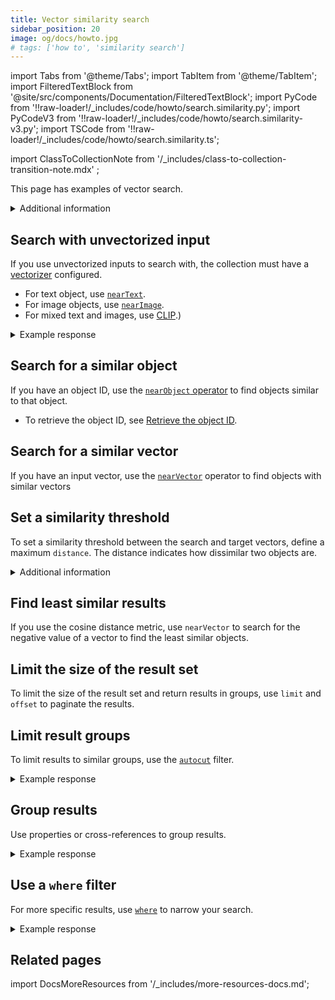 ```yaml
---
title: Vector similarity search
sidebar_position: 20
image: og/docs/howto.jpg
# tags: ['how to', 'similarity search']
---
```


import Tabs from '@theme/Tabs';
import TabItem from '@theme/TabItem';
import FilteredTextBlock from '@site/src/components/Documentation/FilteredTextBlock';
import PyCode from '!!raw-loader!/_includes/code/howto/search.similarity.py';
import PyCodeV3 from '!!raw-loader!/_includes/code/howto/search.similarity-v3.py';
import TSCode from '!!raw-loader!/_includes/code/howto/search.similarity.ts';

import ClassToCollectionNote from '/_includes/class-to-collection-transition-note.mdx' ;

<ClassToCollectionNote /> 

This page has examples of vector search. 

<details>
  <summary>Additional information</summary>

  Vector search is a similarity based search. The vector search operators look for objects with vector representations that are similar to the query's vector representation.
     
    - For search concepts, see [Search](/developers/weaviate/concepts/search).
    - For image search, see [Image search](/developers/weaviate/search/image).
    - For tutorials, see [Queries](/developers/academy/zero_to_mvp/queries_1).
    - For search using the GraphQL API, see [GraphQL API](/developers/weaviate/api/graphql).

</details>

## Search with unvectorized input

If you use unvectorized inputs to search with, the collection must have a [vectorizer](../modules/retriever-vectorizer-modules/index.md) configured.

- For text object, use [`nearText`](../api/graphql/search-operators.md#neartext).
- For image objects, use [`nearImage`](./image.md). 
- For mixed text and images, use [CLIP](../modules/retriever-vectorizer-modules/multi2vec-clip.md).)

<Tabs groupId="languages">
  <TabItem value="py" label="Python (v4)">
    <FilteredTextBlock
      text={PyCode}
      startMarker="# GetNearTextPython"
      endMarker="# END GetNearTextPython"
      language="python"
    />
  </TabItem>

  <TabItem value="py3" label="Python (v3)">
    <FilteredTextBlock
      text={PyCodeV3}
      startMarker="# GetNearTextPython"
      endMarker="# END GetNearTextPython"
      language="python"
    />
  </TabItem>

  <TabItem value="js" label="JavaScript/TypeScript">
    <FilteredTextBlock
      text={TSCode}
      startMarker="// GetNearText"
      endMarker="// END GetNearText"
      language="ts"
    />
  </TabItem>

  <TabItem value="graphql" label="GraphQL">
    <FilteredTextBlock
      text={PyCode}
      startMarker="# GetNearTextGraphql"
      endMarker="# END GetNearTextGraphql"
      language="graphql"
    />
  </TabItem>
</Tabs>

<details>
  <summary>Example response</summary>

The output is like this:

<FilteredTextBlock
  text={PyCode}
  startMarker="# START Expected nearText results"
  endMarker="# END Expected nearText results"
  language="json"
/>

</details>

## Search for a similar object

If you have an object ID, use the [`nearObject` operator](../api/graphql/search-operators.md#nearobject) to find objects similar to that object.

- To retrieve the object ID, see [Retrieve the object ID](./basics.md#retrieve-the-object-id).

<Tabs groupId="languages">
  <TabItem value="py" label="Python (v4)">
    <FilteredTextBlock
      text={PyCode}
      startMarker="# GetNearObjectPython"
      endMarker="# END GetNearObjectPython"
      language="python"
    />
  </TabItem>

  <TabItem value="py3" label="Python (v3)">
    <FilteredTextBlock
      text={PyCodeV3}
      startMarker="# GetNearObjectPython"
      endMarker="# END GetNearObjectPython"
      language="python"
    />
  </TabItem>

  <TabItem value="js" label="JavaScript/TypeScript">
    <FilteredTextBlock
      text={TSCode}
      startMarker="// GetNearObject"
      endMarker="// END GetNearObject"
      language="ts"
    />
  </TabItem>

  <TabItem value="graphql" label="GraphQL">
    <FilteredTextBlock
      text={PyCode}
      startMarker="# GetNearObjectGraphQL"
      endMarker="# END GetNearObjectGraphQL"
      language="graphql"
    />
  </TabItem>
</Tabs>

## Search for a similar vector

If you have an input vector, use the [`nearVector`](../api/graphql/search-operators.md#nearvector) operator to find objects with similar vectors

<Tabs groupId="languages">
  <TabItem value="py" label="Python (v4)">
    <FilteredTextBlock
      text={PyCode}
      startMarker="# GetNearVectorPython"
      endMarker="# END GetNearVectorPython"
      language="python"
    />
  </TabItem>

  <TabItem value="py3" label="Python (v3)">
    <FilteredTextBlock
      text={PyCodeV3}
      startMarker="# GetNearVectorPython"
      endMarker="# END GetNearVectorPython"
      language="python"
    />
  </TabItem>

  <TabItem value="js" label="JavaScript/TypeScript">
    <FilteredTextBlock
      text={TSCode}
      startMarker="// GetNearVector"
      endMarker="// END GetNearVector"
      language="ts"
    />
  </TabItem>

  <TabItem value="graphql" label="GraphQL">
    <FilteredTextBlock
      text={PyCode}
      startMarker="# GetNearVectorGraphQL"
      endMarker="# END GetNearVectorGraphQL"
      language="graphql"
    />
  </TabItem>
</Tabs>

## Set a similarity threshold

To set a similarity threshold between the search and target vectors, define a maximum `distance`. The distance indicates how dissimilar two objects are.

<Tabs groupId="languages">
  <TabItem value="py" label="Python (v4)">
    <FilteredTextBlock
      text={PyCode}
      startMarker="# GetWithDistancePython"
      endMarker="# END GetWithDistancePython"
      language="python"
    />
  </TabItem>
  
  <TabItem value="py3" label="Python (v3)">
    <FilteredTextBlock
      text={PyCodeV3}
      startMarker="# GetWithDistancePython"
      endMarker="# END GetWithDistancePython"
      language="python"
    />
  </TabItem>

  <TabItem value="js" label="JavaScript/TypeScript">
    <FilteredTextBlock
      text={TSCode}
      startMarker="// GetWithDistance"
      endMarker="// END GetWithDistance"
      language="ts"
    />
  </TabItem>

  <TabItem value="graphql" label="GraphQL">
    <FilteredTextBlock
      text={PyCode}
      startMarker="# GetWithDistanceGraphQL"
      endMarker="# END GetWithDistanceGraphQL"
      language="graphql"
    />
  </TabItem>
</Tabs>

<details>
  <summary>Additional information</summary>

The distance value depends on many factors, including the vectorization model you use. Experiment with your data to find a value that works for you.

[`certainty`](../config-refs/distances.md#distance-vs-certainty) is only available with `cosine` distance.

</details>

## Find least similar results

If you use the cosine distance metric, use `nearVector` to search for the negative value of a vector to find the least similar objects. 

## Limit the size of the result set

To limit the size of the result set and return results in groups, use `limit` and `offset` to paginate the results.

<Tabs groupId="languages">
  <TabItem value="py" label="Python (v4)">
    <FilteredTextBlock
      text={PyCode}
      startMarker="# GetLimitOffsetPython"
      endMarker="# END GetLimitOffsetPython"
      language="python"
    />
  </TabItem>

  <TabItem value="py3" label="Python (v3)">
    <FilteredTextBlock
      text={PyCodeV3}
      startMarker="# GetLimitOffsetPython"
      endMarker="# END GetLimitOffsetPython"
      language="python"
    />
  </TabItem>

  <TabItem value="js" label="JavaScript/TypeScript">
    <FilteredTextBlock
      text={TSCode}
      startMarker="// GetLimitOffset"
      endMarker="// END GetLimitOffset"
      language="ts"
    />
  </TabItem>

  <TabItem value="graphql" label="GraphQL">
    <FilteredTextBlock
      text={PyCode}
      startMarker="# GetLimitOffsetGraphQL"
      endMarker="# END GetLimitOffsetGraphQL"
      language="graphql"
    />
  </TabItem>
</Tabs>

## Limit result groups

To limit results to similar groups, use the [`autocut`](../api/graphql/additional-operators.md#autocut) filter.

<Tabs groupId="languages">
  <TabItem value="py" label="Python (v4)">
    <FilteredTextBlock
      text={PyCode}
      startMarker="# START Autocut Python"
      endMarker="# END Autocut Python"
      language="py"
    />
  </TabItem>

  <TabItem value="py3" label="Python (v3)">
    <FilteredTextBlock
      text={PyCodeV3}
      startMarker="# START Autocut Python"
      endMarker="# END Autocut Python"
      language="py"
    />
  </TabItem>

  <TabItem value="js" label="JavaScript/TypeScript">
    <FilteredTextBlock
      text={TSCode}
      startMarker="// START Autocut"
      endMarker="// END Autocut"
      language="ts"
    />
  </TabItem>

  <TabItem value="graphql" label="GraphQL">
    <FilteredTextBlock
      text={PyCode}
      startMarker="# START Autocut GraphQL"
      endMarker="# END Autocut GraphQL"
      language="graphql"
    />
  </TabItem>
</Tabs>

<details>
  <summary>Example response</summary>

The output is like this:

<FilteredTextBlock
  text={PyCode}
  startMarker="# START Expected nearText results"
  endMarker="# END Expected nearText results"
  language="json"
/>

</details>

## Group results

Use properties or cross-references to group results.

<Tabs groupId="languages">
  <TabItem value="py" label="Python (v4)">
    <FilteredTextBlock
      text={PyCode}
      startMarker="# GetWithGroupbyPython"
      endMarker="# END GetWithGroupbyPython"
      language="python"
    />
  </TabItem>

  <TabItem value="py3" label="Python (v3)">
    <FilteredTextBlock
      text={PyCodeV3}
      startMarker="# GetWithGroupbyPython"
      endMarker="# END GetWithGroupbyPython"
      language="python"
    />
  </TabItem>

  <TabItem value="js" label="JavaScript/TypeScript">
    <FilteredTextBlock
      text={TSCode}
      startMarker="// GetWithGroupBy"
      endMarker="// END GetWithGroupBy"
      language="ts"
    />
  </TabItem>
  <TabItem value="graphql" label="GraphQL">
    <FilteredTextBlock
      text={PyCode}
      startMarker="# GetWithGroupbyGraphQL"
      endMarker="# END GetWithGroupbyGraphQL"
      language="graphql"
    />
  </TabItem>
</Tabs>

<details>
  <summary>Example response</summary>

The output is like this:

<FilteredTextBlock
  text={PyCode}
  startMarker="# Expected groupBy results"
  endMarker="# END Expected groupBy results"
  language="json"
/>

</details>

## Use a `where` filter

For more specific results, use [`where`](../api/graphql/filters.md) to narrow your search.

<Tabs groupId="languages">
  <TabItem value="py" label="Python (v4)">
    <FilteredTextBlock
      text={PyCode}
      startMarker="# GetWithWherePython"
      endMarker="# END GetWithWherePython"
      language="python"
    />
  </TabItem>
  
  <TabItem value="py3" label="Python (v3)">
    <FilteredTextBlock
      text={PyCodeV3}
      startMarker="# GetWithWherePython"
      endMarker="# END GetWithWherePython"
      language="python"
    />
  </TabItem>

  <TabItem value="js" label="JavaScript/TypeScript">
    <FilteredTextBlock
      text={TSCode}
      startMarker="// GetWithFilter"
      endMarker="// END GetWithFilter"
      language="ts"
    />
  </TabItem>

  <TabItem value="graphql" label="GraphQL">
    <FilteredTextBlock
      text={PyCode}
      startMarker="# GetWithWhereGraphQL"
      endMarker="# END GetWithWhereGraphQL"
      language="graphql"
    />
  </TabItem>
</Tabs>

<details>
  <summary>Example response</summary>

The output is like this:

<FilteredTextBlock
  text={PyCode}
  startMarker="# Expected where results"
  endMarker="# END Expected where results"
  language="json"
/>

</details>

## Related pages

import DocsMoreResources from '/_includes/more-resources-docs.md';

<DocsMoreResources />

